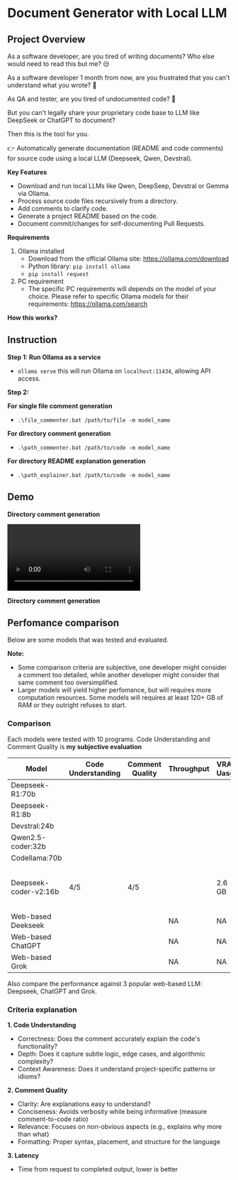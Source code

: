 # Document Generator with Local LLM

## Project Overview

As a software developer, are you tired of writing documents? Who else would need to read this but me? 😒

As a software developer 1 month from now, are you frustrated that you can't understand what you wrote? 🥲

As QA and tester, are you tired of undocumented code? 🤬

But you can't legally share your proprietary code base to LLM like DeepSeek or ChatGPT to document?

Then this is the tool for you. 

👉 Automatically generate documentation (README and code comments) for source code using a local LLM (Deepseek, Qwen, Devstral). 


**Key Features**

- Download and run local LLMs like Qwen, DeepSeep, Devstral or Gemma via Ollama.
- Process source code files recursively from a directory.
- Add comments to clarify code.
- Generate a project README based on the code.
- Document commit/changes for self-documenting Pull Requests.

**Requirements**

1. Ollama installed
    - Download from the official Ollama site: https://ollama.com/download
    - Python library: `pip install ollama`
    - `pip install request`
2. PC requirement
    - The specific PC requirements will depends on the model of your choice. Please refer to specific Ollama models for their requirements: https://ollama.com/search

**How this works?**


## Instruction

**Step 1: Run Ollama as a service**
- `ollama serve` this will run Ollama on `localhost:11434`, allowing API access.

**Step 2:**

**For single file comment generation**
- `.\file_commenter.bat /path/to/file -m model_name`

**For directory comment generation**
- `.\path_commenter.bat /path/to/code -m model_name`

**For directory README explanation generation**

- `.\path_explainer.bat /path/to/code -m model_name`

## Demo 

**Directory comment generation**

![Video](./path_commenter_demo.mp4)

**Directory comment generation**



## Perfomance comparison

Below are some models that was tested and evaluated.

**Note:**
- Some comparison criteria are subjective, one developer might consider a comment too detailed, while another developer might consider that same comment too oversimplified. 
- Larger models will yield higher perfomance, but will requires more computation resources. Some models will requires at least 120+ GB of RAM or they outright refuses to start.

### Comparison 

Each models were tested with 10 programs. Code Understanding and Comment Quality is **my subjective evaluation**

| Model                     | Code Understanding | Comment Quality | Throughput | VRAM Uasge | Limits                                   |
|---------------------------|--------------------|-----------------|------------|------------|------------------------------------------|
| Deepseek-R1:70b           |                    |                 |            |            |                                          |
| Deepseek-R1:8b            |                    |                 |            |            |                                          |
| Devstral:24b              |                    |                 |            |            |                                          |
| Qwen2.5-coder:32b         |                    |                 |            |            |                                          |
| Codellama:70b             |                    |                 |            |            |                                          |
| Deepseek-coder-v2:16b     | 4/5                | 4/5             |            | 2.6 GB     | Struggles with files over ~120 lines     |
| Web-based Deekseek        |                    |                 | NA         | NA         |                                          |
| Web-based ChatGPT         |                    |                 | NA         | NA         |                                          |
| Web-based Grok            |                    |                 | NA         | NA         |                                          |



Also compare the performance against 3 popular web-based LLM: Deepseek, ChatGPT and Grok.

### Criteria explanation

**1. Code Understanding**
- Correctness: Does the comment accurately explain the code's functionality?
- Depth: Does it capture subtle logic, edge cases, and algorithmic complexity?
- Context Awareness: Does it understand project-specific patterns or idioms?

**2. Comment Quality**
- Clarity: Are explanations easy to understand?
- Conciseness: Avoids verbosity while being informative (measure comment-to-code ratio)
- Relevance: Focuses on non-obvious aspects (e.g., explains why more than what)
- Formatting: Proper syntax, placement, and structure for the language

**3. Latency**
- Time from request to completed output, lower is better


